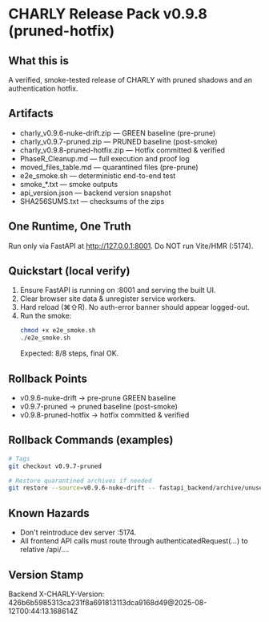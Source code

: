 # CHARLY Release Pack v0.9.8 (pruned-hotfix)

## What this is
A verified, smoke-tested release of CHARLY with pruned shadows and an authentication hotfix.

## Artifacts
- charly_v0.9.6-nuke-drift.zip — GREEN baseline (pre-prune)
- charly_v0.9.7-pruned.zip — PRUNED baseline (post-smoke)
- charly_v0.9.8-pruned-hotfix.zip — Hotfix committed & verified
- PhaseR_Cleanup.md — full execution and proof log
- moved_files_table.md — quarantined files (pre-prune)
- e2e_smoke.sh — deterministic end-to-end test
- smoke_*.txt — smoke outputs
- api_version.json — backend version snapshot
- SHA256SUMS.txt — checksums of the zips

## One Runtime, One Truth
Run only via FastAPI at http://127.0.0.1:8001. Do NOT run Vite/HMR (:5174).

## Quickstart (local verify)
1. Ensure FastAPI is running on :8001 and serving the built UI.
2. Clear browser site data & unregister service workers.
3. Hard reload (⌘⇧R). No auth-error banner should appear logged-out.
4. Run the smoke:
   ```bash
   chmod +x e2e_smoke.sh
   ./e2e_smoke.sh
   ```
   Expected: 8/8 steps, final OK.

## Rollback Points
- v0.9.6-nuke-drift → pre-prune GREEN baseline
- v0.9.7-pruned → pruned baseline (post-smoke)
- v0.9.8-pruned-hotfix → hotfix committed & verified

## Rollback Commands (examples)
```bash
# Tags
git checkout v0.9.7-pruned

# Restore quarantined archives if needed
git restore --source=v0.9.6-nuke-drift -- fastapi_backend/archive/unused charly_ui/archive/unused
```

## Known Hazards
- Don't reintroduce dev server :5174.
- All frontend API calls must route through authenticatedRequest(...) to relative /api/....

## Version Stamp
Backend X-CHARLY-Version: 426b6b5985313ca231f8a691813113dca9168d49@2025-08-12T00:44:13.168614Z